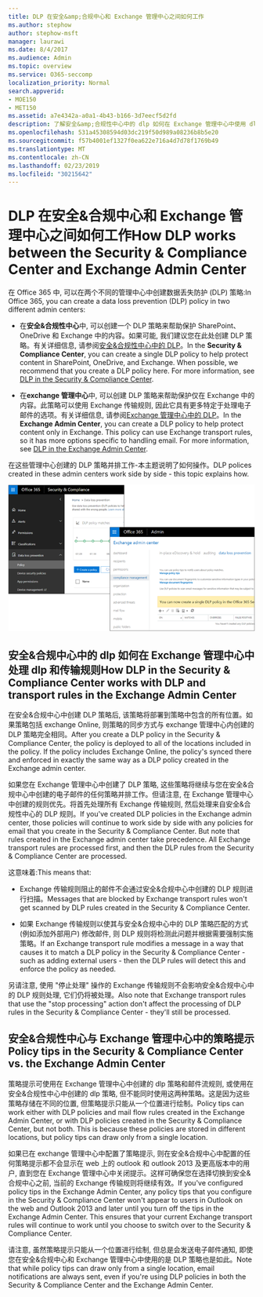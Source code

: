 ```yaml
---
title: DLP 在安全&amp;合规中心和 Exchange 管理中心之间如何工作
ms.author: stephow
author: stephow-msft
manager: laurawi
ms.date: 8/4/2017
ms.audience: Admin
ms.topic: overview
ms.service: O365-seccomp
localization_priority: Normal
search.appverid:
- MOE150
- MET150
ms.assetid: a7e4342a-a0a1-4b43-b166-3d7eecf5d2fd
description: 了解安全&amp;合规性中心中的 dlp 如何在 Exchange 管理中心中使用 dlp 和传输规则。
ms.openlocfilehash: 531a45308594d03dc219f50d989a08236b8b5e20
ms.sourcegitcommit: f57b4001ef1327f0ea622e716a4d7d78f1769b49
ms.translationtype: MT
ms.contentlocale: zh-CN
ms.lasthandoff: 02/23/2019
ms.locfileid: "30215642"
---
```

# <a name="how-dlp-works-between-the-security-amp-compliance-center-and-exchange-admin-center"></a><span data-ttu-id="fe670-103">DLP 在安全&amp;合规中心和 Exchange 管理中心之间如何工作</span><span class="sxs-lookup"><span data-stu-id="fe670-103">How DLP works between the Security &amp; Compliance Center and Exchange Admin Center</span></span>

<span data-ttu-id="fe670-104">在 Office 365 中, 可以在两个不同的管理中心中创建数据丢失防护 (DLP) 策略:</span><span class="sxs-lookup"><span data-stu-id="fe670-104">In Office 365, you can create a data loss prevention (DLP) policy in two different admin centers:</span></span>
  
- <span data-ttu-id="fe670-p101">在**安全&amp;合规性中心**中, 可以创建一个 DLP 策略来帮助保护 SharePoint、OneDrive 和 Exchange 中的内容。如果可能, 我们建议您在此处创建 DLP 策略。有关详细信息, 请参阅[安全&amp;合规性中心中的 DLP](data-loss-prevention-policies.md)。</span><span class="sxs-lookup"><span data-stu-id="fe670-p101">In the **Security &amp; Compliance Center**, you can create a single DLP policy to help protect content in SharePoint, OneDrive, and Exchange. When possible, we recommend that you create a DLP policy here. For more information, see [DLP in the Security &amp; Compliance Center](data-loss-prevention-policies.md).</span></span>
    
- <span data-ttu-id="fe670-p102">在**exchange 管理中心**中, 可以创建 DLP 策略来帮助保护仅在 Exchange 中的内容。此策略可以使用 Exchange 传输规则, 因此它具有更多特定于处理电子邮件的选项。有关详细信息, 请参阅[Exchange 管理中心中的 DLP](https://go.microsoft.com/fwlink/?linkid=852311)。</span><span class="sxs-lookup"><span data-stu-id="fe670-p102">In the **Exchange Admin Center**, you can create a DLP policy to help protect content only in Exchange. This policy can use Exchange transport rules, so it has more options specific to handling email. For more information, see [DLP in the Exchange Admin Center](https://go.microsoft.com/fwlink/?linkid=852311).</span></span>
    
<span data-ttu-id="fe670-111">在这些管理中心创建的 DLP 策略并排工作-本主题说明了如何操作。</span><span class="sxs-lookup"><span data-stu-id="fe670-111">DLP polices created in these admin centers work side by side - this topic explains how.</span></span>
  
![安全与合规中心和 Exchange 管理中心中的 DLP 页面](media/d3eaa7e7-3b16-457b-bd9c-26707f7b584f.png)
  
## <a name="how-dlp-in-the-security-amp-compliance-center-works-with-dlp-and-transport-rules-in-the-exchange-admin-center"></a><span data-ttu-id="fe670-113">安全&amp;合规中心中的 dlp 如何在 Exchange 管理中心中处理 dlp 和传输规则</span><span class="sxs-lookup"><span data-stu-id="fe670-113">How DLP in the Security &amp; Compliance Center works with DLP and transport rules in the Exchange Admin Center</span></span>

<span data-ttu-id="fe670-p103">在安全&amp;合规中心中创建 DLP 策略后, 该策略将部署到策略中包含的所有位置。如果策略包括 exchange Online, 则策略的同步方式与 exchange 管理中心内创建的 DLP 策略完全相同。</span><span class="sxs-lookup"><span data-stu-id="fe670-p103">After you create a DLP policy in the Security &amp; Compliance Center, the policy is deployed to all of the locations included in the policy. If the policy includes Exchange Online, the policy's synced there and enforced in exactly the same way as a DLP policy created in the Exchange admin center.</span></span> 
  
<span data-ttu-id="fe670-p104">如果您在 Exchange 管理中心中创建了 DLP 策略, 这些策略将继续与您在安全&amp;合规中心中创建的电子邮件的任何策略并排工作。但请注意, 在 Exchange 管理中心中创建的规则优先。将首先处理所有 Exchange 传输规则, 然后处理来自安全&amp;合规性中心的 DLP 规则。</span><span class="sxs-lookup"><span data-stu-id="fe670-p104">If you've created DLP policies in the Exchange admin center, those policies will continue to work side by side with any policies for email that you create in the Security &amp; Compliance Center. But note that rules created in the Exchange admin center take precedence. All Exchange transport rules are processed first, and then the DLP rules from the Security &amp; Compliance Center are processed.</span></span>
  
<span data-ttu-id="fe670-119">这意味着:</span><span class="sxs-lookup"><span data-stu-id="fe670-119">This means that:</span></span>
  
- <span data-ttu-id="fe670-120">Exchange 传输规则阻止的邮件不会通过安全&amp;合规中心中创建的 DLP 规则进行扫描。</span><span class="sxs-lookup"><span data-stu-id="fe670-120">Messages that are blocked by Exchange transport rules won't get scanned by DLP rules created in the Security &amp; Compliance Center.</span></span>
    
- <span data-ttu-id="fe670-121">如果 Exchange 传输规则以使其与安全&amp;合规中心中的 DLP 策略匹配的方式 (例如添加外部用户) 修改邮件, 则 DLP 规则将检测此问题并根据需要强制实施策略。</span><span class="sxs-lookup"><span data-stu-id="fe670-121">If an Exchange transport rule modifies a message in a way that causes it to match a DLP policy in the Security &amp; Compliance Center - such as adding external users - then the DLP rules will detect this and enforce the policy as needed.</span></span>
    
<span data-ttu-id="fe670-122">另请注意, 使用 "停止处理" 操作的 Exchange 传输规则不会影响安全&amp;合规中心中的 DLP 规则处理, 它们仍将被处理。</span><span class="sxs-lookup"><span data-stu-id="fe670-122">Also note that Exchange transport rules that use the "stop processing" action don't affect the processing of DLP rules in the Security &amp; Compliance Center - they'll still be processed.</span></span>
  
## <a name="policy-tips-in-the-security-amp-compliance-center-vs-the-exchange-admin-center"></a><span data-ttu-id="fe670-123">安全&amp;合规性中心与 Exchange 管理中心中的策略提示</span><span class="sxs-lookup"><span data-stu-id="fe670-123">Policy tips in the Security &amp; Compliance Center vs. the Exchange Admin Center</span></span>

<span data-ttu-id="fe670-p105">策略提示可使用在 Exchange 管理中心中创建的 dlp 策略和邮件流规则, 或使用在安全&amp;合规性中心中创建的 dlp 策略, 但不能同时使用这两种策略。这是因为这些策略存储在不同的位置, 但策略提示只能从一个位置进行绘制。</span><span class="sxs-lookup"><span data-stu-id="fe670-p105">Policy tips can work either with DLP policies and mail flow rules created in the Exchange Admin Center, or with DLP policies created in the Security &amp; Compliance Center, but not both. This is because these policies are stored in different locations, but policy tips can draw only from a single location.</span></span>
  
<span data-ttu-id="fe670-p106">如果已在 exchange 管理中心中配置了策略提示, 则在安全&amp;合规中心中配置的任何策略提示都不会显示在 web 上的 outlook 和 outlook 2013 及更高版本中的用户, 直到您在 Exchange 管理中心中关闭提示。这样可确保您在选择切换到安全&amp;合规中心之前, 当前的 Exchange 传输规则将继续有效。</span><span class="sxs-lookup"><span data-stu-id="fe670-p106">If you've configured policy tips in the Exchange Admin Center, any policy tips that you configure in the Security &amp; Compliance Center won't appear to users in Outlook on the web and Outlook 2013 and later until you turn off the tips in the Exchange Admin Center. This ensures that your current Exchange transport rules will continue to work until you choose to switch over to the Security &amp; Compliance Center.</span></span>
  
<span data-ttu-id="fe670-128">请注意, 虽然策略提示只能从一个位置进行绘制, 但总是会发送电子邮件通知, 即使您在安全&amp;合规中心和 Exchange 管理中心中使用的是 DLP 策略也是如此。</span><span class="sxs-lookup"><span data-stu-id="fe670-128">Note that while policy tips can draw only from a single location, email notifications are always sent, even if you're using DLP policies in both the Security &amp; Compliance Center and the Exchange Admin Center.</span></span>
  

